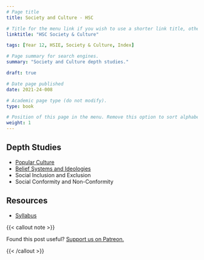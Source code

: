 ```yaml
---
# Page title
title: Society and Culture - HSC

# Title for the menu link if you wish to use a shorter link title, otherwise remove this option.
linktitle: "HSC Society & Culture"

tags: [Year 12, HSIE, Society & Culture, Index]

# Page summary for search engines.
summary: "Society and Culture depth studies."

draft: true

# Date page published
date: 2021-24-008

# Academic page type (do not modify).
type: book

# Position of this page in the menu. Remove this option to sort alphabetically.
weight: 1
---
```


## Depth Studies

- [Popular Culture](popular-culture/)
- [Belief Systems and Ideologies](belief-systems-ideologies/)
- Social Inclusion and Exclusion
- Social Conformity and Non-Conformity

## Resources

- [Syllabus](/nesa/a595c986-4712-41dc-9588-0febca96a575/society-culture-st6-syl-from2015.pdf?MOD=AJPERES&CVID=)

{{< callout note >}}

Found this post useful? [Support us on Patreon.](https://patreon.com/hscone/)

{{< /callout >}}